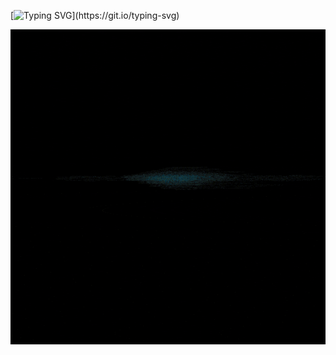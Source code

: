[![Typing SVG](https://readme-typing-svg.herokuapp.com?font=Ubuntu&weight=500&size=22&duration=9000&pause=6000&color=41F709&vCenter=true&random=false&width=550&lines=My+Name+is+Daniel%2C+but+everybody+calls+me+DanielSan!)](https://git.io/typing-svg)
<p align="center">
  <img src="programming.webp" autoplay loop>
</p>